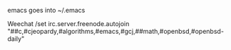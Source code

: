 emacs goes into ~/.emacs


Weechat
/set irc.server.freenode.autojoin "##c,#cjeopardy,#algorithms,#emacs,#gcj,##math,#openbsd,#openbsd-daily"
